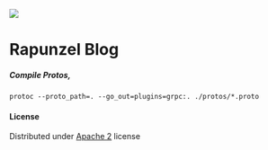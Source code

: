 ![](https://raw.githubusercontent.com/s4kibs4mi/rapunzel-blog/master/extras/rapunzel_thumb.png)
# Rapunzel Blog

##### Compile Protos,
```
protoc --proto_path=. --go_out=plugins=grpc:. ./protos/*.proto
```


#### License
Distributed under [Apache 2](https://github.com/s4kibs4mi/rapunzel-blog/blob/master/LICENSE) license
